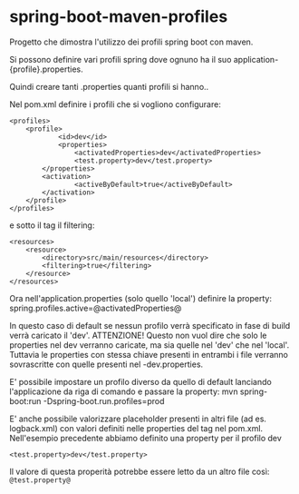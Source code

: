 # spring-boot-maven-profiles
Progetto che dimostra l'utilizzo dei profili spring boot con maven.

Si possono definire vari profili spring dove ognuno ha il suo application-{profile}.properties.

Quindi creare tanti .properties quanti profili si hanno..

Nel pom.xml definire i profili che si vogliono configurare:
```
<profiles>      	
  	<profile>
    		<id>dev</id>
    		<properties>
    			<activatedProperties>dev</activatedProperties>
    			<test.property>dev</test.property>
		</properties> 
		<activation>
    			<activeByDefault>true</activeByDefault>
		</activation>
  	</profile>
</profiles>
```

e sotto il tag <build> il filtering:
```
<resources>
    <resource>
        <directory>src/main/resources</directory>
        <filtering>true</filtering>
    </resource>
</resources>
```

Ora nell'application.properties (solo quello 'local') definire la property:
spring.profiles.active=@activatedProperties@

In questo caso di default se nessun profilo verrà specificato in fase di build verrà caricato il 'dev'.
ATTENZIONE!
Questo non vuol dire che solo le properties nel dev verranno caricate, ma sia quelle nel 'dev' che nel 'local'.
Tuttavia le properties con stessa chiave presenti in entrambi i file verranno sovrascritte con quelle presenti nel -dev.properties.

E' possibile impostare un profilo diverso da quello di default lanciando l'applicazione da riga di comando e passare la property:
mvn spring-boot:run -Dspring-boot.run.profiles=prod

E' anche possibile valorizzare placeholder presenti in altri file (ad es. logback.xml) con valori definiti nelle properties del tag <profile> nel pom.xml.
Nell'esempio precedente abbiamo definito una property per il profilo dev
```
<test.property>dev</test.property>
```
Il valore di questa properità potrebbe essere letto da un altro file così:
	```
	@test.property@
	```
